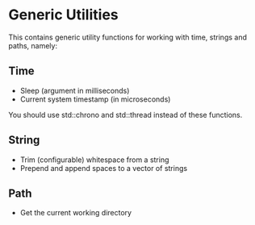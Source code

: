 Generic Utilities
=================

This contains generic utility functions for working with time, strings and paths, namely:

Time
----

  - Sleep (argument in milliseconds)
  - Current system timestamp (in microseconds)

You should use std::chrono and std::thread instead of these functions.

String
------

  - Trim (configurable) whitespace from a string
  - Prepend and append spaces to a vector of strings

Path
----

  - Get the current working directory

